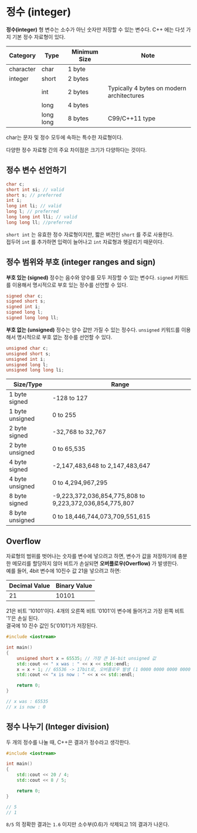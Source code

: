 # 정수 (integer)

**정수(integer)** 형 변수는 소수가 아닌 숫자만 저장할 수 있는 변수다. C++ 에는 다섯 가지 기본 정수 자료형이 있다.

| Category  | Type      | Minimum Size | Note                                      |
| --------- | --------- | ------------ | ----------------------------------------- |
| character | char      | 1 byte       |                                           |
| integer   | short     | 2 bytes      |                                           |
|           | int       | 2 bytes      | Typically 4 bytes on modern architectures |
|           | long      | 4 bytes      |                                           |
|           | long long | 8 bytes      | C99/C++11 type                            |

char는 문자 및 정수 모두에 속하는 특수한 자료형이다.

다양한 정수 자료형 간의 주요 차이점은 크기가 다양하다는 것이다.

## 정수 변수 선언하기
```cpp
char c;
short int si; // valid
short s; // preferred
int i;
long int li; // valid
long l; // preferred
long long int lli; // valid
long long ll; //preferred
```

`short int` 는 유효한 정수 자료형이지만, 짧은 버전인 `short` 를 주로 사용한다.<br>
접두어 `int` 를 추가하면 입력이 늘어나고 `int` 자료형과 헷갈리기 때문이다.


## 정수 범위와 부호 (integer ranges and sign)

**부호 있는 (signed)** 정수는 음수와 양수를 모두 저장할 수 있는 변수다. `signed` 키워드를 이용해서 명시적으로 부호 있는 정수를 선언할 수 있다.

```cpp
signed char c;
signed short s;
signed int i;
signed long l;
signed long long ll;
```

**부호 없는 (unsigned)** 정수는 양수 값만 가질 수 있는 정수다. `unsigned` 키워드를 이용해서 명시적으로 부호 없는 정수를 선언할 수 있다.

```cpp
unsigned char c;
unsigned short s;
unsigned int i;
unsigned long l;
unsigned long long li;
```

| Size/Type       | Range                                                   |
| --------------- | ------------------------------------------------------- |
| 1 byte signed   | -128 to 127                                             |
| 1 byte unsigned | 0 to 255                                                |
| 2 byte signed   | -32,768 to 32,767                                       |
| 2 byte unsigned | 0 to 65,535                                             |
| 4 byte signed   | -2,147,483,648 to 2,147,483,647                         |
| 4 byte unsigned | 0 to 4,294,967,295                                      |
| 8 byte signed   | -9,223,372,036,854,775,808 to 9,223,372,036,854,775,807 |
| 8 byte unsigned | 0 to 18,446,744,073,709,551,615                         |


## Overflow

자료형의 범위를 벗어나는 숫자를 변수에 넣으려고 하면, 변수가 값을 저장하기에 충분한 메모리를 할당하지 않아 비트가 손실되면 **오버플로우(Overflow)** 가 발생한다.<br>
예를 들어, 4bit 변수에 10진수 값 21을 넣으려고 하면:

| Decimal Value | Binary Value |
| ------------- | ------------ |
| 21            | 10101        |

21은 비트 '10101'이다. 4개의 오른쪽 비트 '0101'이 변수에 들어가고 가장 왼쪽 비트 '1'은 손실 된다.<br>
결국에 10 진수 값인 5('0101')가 저장된다.

```cpp
#include <iostream>

int main()
{
    unsigned short x = 65535; // 가장 큰 16-bit unsigned 값
    std::cout << " x was : " << x << std::endl;
    x = x + 1; // 65536 -> 17bit로, 오버플로우 발생 (1 0000 0000 0000 0000)
    std::cout << "x is now : " << x << std::endl;

    return 0;
}

// x was : 65535
// x is now : 0
```

## 정수 나누기 (Integer division)

두 개의 정수를 나눌 때, C++은 결과가 정수라고 생각한다.

```cpp
#include <iostream>

int main()
{
    std::cout << 20 / 4;
    std::cout << 8 / 5;

    return 0;
}

// 5
// 1
```

`8/5` 의 정확한 결과는 `1.6` 이지만 소수부(0.6)가 삭제되고 1의 결과가 나온다.